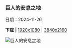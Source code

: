 ### 巨人的安息之地

日期：2024-11-26

**下载**  |  [1920x1080](https://cn.bing.com/th?id=OHR.SemoisRiver_ZH-CN0801669014_1920x1080.jpg)  |  [3840x2160](https://cn.bing.com/th?id=OHR.SemoisRiver_ZH-CN0801669014_UHD.jpg)

![巨人的安息之地](https://cn.bing.com/th?id=OHR.SemoisRiver_ZH-CN0801669014_1920x1080.jpg "秋天的巨人之墓，布永市，比利时 (© David Briard/Getty)")

